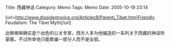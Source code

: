 Title: 西藏神话
Category: Memo
Tags: Memo
Date: 2005-10-19 23:14



[url=http://www.dissidentvoice.org/Articles9/Parenti_Tibet.htm]Friendly Feudalism: The Tibet Myth[/url]

达赖喇嘛确实是个出色的公关专家，西方人多为他编造的一系列关于西藏的神话所蒙蔽。不过所幸他只能欺骗一部分人而不是全部。